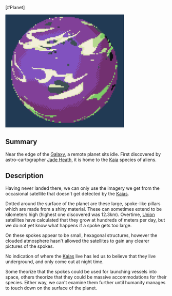 [#Planet]

![](6AB9HJG%20Image.png)

## Summary

Near the edge of the [Galaxy](../Galaxy/Galaxy.md), a remote planet sits idle. First discovered by astro-cartographer [Jade Heath](../Influential%20Persons/Jade%20Heath.md), it is home to the [Kaia](../Species/Fauna/Kaia.md) species of aliens.

## Description

Having never landed there, we can only use the imagery we get from the occasional satellite that doesn't get detected by the [Kaias](../Species/Fauna/Kaia.md).

Dotted around the surface of the planet are these large, spoke-like pillars which are made from a shiny material. These can sometimes extend to be kilometers high (highest one discovered was 12.3km). Overtime, [Union](../Factions/The%20Union.md) satellites have calculated that they grow at hundreds of meters per day, but we do not yet know what happens if a spoke gets too large.

On these spokes appear to be small, hexagonal structures, however the clouded atmosphere hasn't allowed the satellites to gain any clearer pictures of the spokes.

No indication of where the [Kaias](../Species/Fauna/Kaia.md) live has led us to believe that they live underground, and only come out at night time.

Some theorize that the spokes could be used for launching vessels into space, others theorize that they could be massive accommodations for their species. Either way, we can't examine them further until humanity manages to touch down on the surface of the planet.